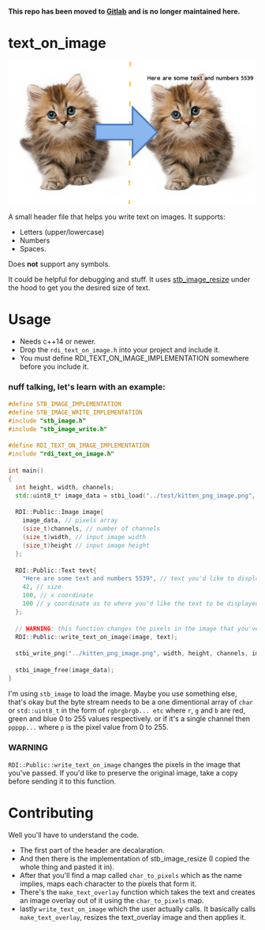 **This repo has been moved to [Gitlab](https://gitlab.com/rdi-eg/text_on_image) and is no longer maintained here.**

# text_on_image

![](example.jpg)

A small header file that helps you write text on images.
It supports:
* Letters (upper/lowercase)
* Numbers
* Spaces.

Does **not** support any symbols.

It could be helpful for debugging and stuff.
It uses [stb_image_resize](https://github.com/nothings/stb/blob/master/stb_image_resize.h) under the hood to get you the desired size of text.

# Usage
* Needs c++14 or newer.
* Drop the `rdi_text_on_image.h` into your project and include it.
* You must define RDI_TEXT_ON_IMAGE_IMPLEMENTATION somewhere before you include it.

### nuff talking, let's learn with an example:
```c++
#define STB_IMAGE_IMPLEMENTATION
#define STB_IMAGE_WRITE_IMPLEMENTATION
#include "stb_image.h"
#include "stb_image_write.h"

#define RDI_TEXT_ON_IMAGE_IMPLEMENTATION
#include "rdi_text_on_image.h"

int main()
{
  int height, width, channels;
  std::uint8_t* image_data = stbi_load("../test/kitten_png_image.png", &width, &height, &channels, 0);

  RDI::Public::Image image{
	image_data, // pixels array
	(size_t)channels, // number of channels
	(size_t)width, // input image width
	(size_t)height // input image height
  };

  RDI::Public::Text text{
	"Here are some text and numbers 5539", // text you'd like to display
	42, // size
	100, // x coordinate
	100 // y coordinate as to where you'd like the text to be displayed on the image
  };

  // WARNING: this function changes the pixels in the image that you've passed
  RDI::Public::write_text_on_image(image, text);

  stbi_write_png("../kitten_png_image.png", width, height, channels, image_data, 0);

  stbi_image_free(image_data);
}

```

I'm using `stb_image` to load the image. Maybe you use something else, that's okay but 
the byte stream needs to be a one dimentional array of `char` or `std::uint8_t` in the form of `rgbrgbrgb... etc`
where `r`, `g` and `b` are red, green and blue 0 to 255 values respectively.
or if it's a single channel then `ppppp...` where `p` is the pixel value from 0 to 255.

### WARNING
`RDI::Public::write_text_on_image` changes the pixels in the image that you've passed.
If you'd like to preserve the original image, take a copy before sending it to this function.

# Contributing
Well you'll have to understand the code. 

* The first part of the header are decalaration.
* And then there is the implementation of stb_image_resize (I copied the whole thing and pasted it in).
* After that you'll find a map called `char_to_pixels` which as the name implies, maps each character to the pixels that form it.
* There's the `make_text_overlay` function which takes the text and creates an image overlay out of it using the `char_to_pixels` map.
* lastly `write_text_on_image` which the user actually calls. It basically calls `make_text_overlay`, resizes the text_overlay image and then applies it.
